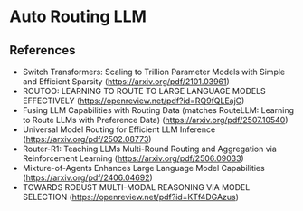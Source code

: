 # Auto Routing LLM
## References
- Switch Transformers: Scaling to Trillion Parameter Models with Simple and Efficient Sparsity (https://arxiv.org/pdf/2101.03961)
- ROUTOO: LEARNING TO ROUTE TO LARGE LANGUAGE MODELS EFFECTIVELY (https://openreview.net/pdf?id=RQ9fQLEajC)
- Fusing LLM Capabilities with Routing Data (matches RouteLLM: Learning to Route LLMs with Preference Data) (https://arxiv.org/pdf/2507.10540)
- Universal Model Routing for Efficient LLM Inference (https://arxiv.org/pdf/2502.08773)
- Router-R1: Teaching LLMs Multi-Round Routing and Aggregation via Reinforcement Learning (https://arxiv.org/pdf/2506.09033)
- Mixture-of-Agents Enhances Large Language Model Capabilities (https://arxiv.org/pdf/2406.04692)
- TOWARDS ROBUST MULTI-MODAL REASONING VIA MODEL SELECTION (https://openreview.net/pdf?id=KTf4DGAzus)